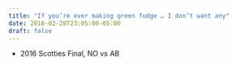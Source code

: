 ```yaml
---
title: "If you’re ever making green fudge … I don’t want any"
date: 2016-02-28T23:05:00-05:00
draft: false
---
```

- 2016 Scotties Final, NO vs AB